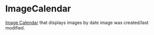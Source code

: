 # ImageCalendar

 <a href="https://napesweaver.github.io/image-calendar/" target="_blank">Image Calendar</a> that displays images by date image was created/last modified.
